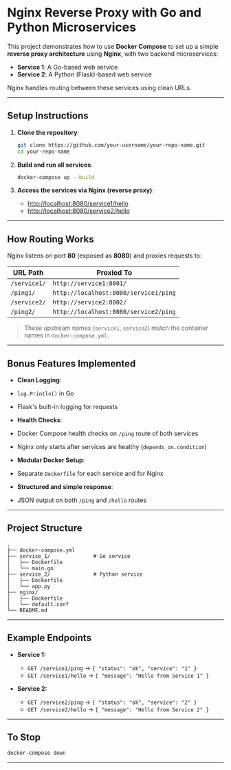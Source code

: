 #  Nginx Reverse Proxy with Go and Python Microservices

This project demonstrates how to use **Docker Compose** to set up a simple **reverse proxy architecture** using **Nginx**, with two backend microservices:

*  **Service 1**: A Go-based web service
*  **Service 2**: A Python (Flask)-based web service

Nginx handles routing between these services using clean URLs.

---

##  Setup Instructions

1. **Clone the repository**:

   ```bash
   git clone https://github.com/your-username/your-repo-name.git
   cd your-repo-name
   ```

2. **Build and run all services**:

   ```bash
   docker-compose up --build
   ```

3. **Access the services via Nginx (reverse proxy)**:

   * [http://localhost:8080/service1/hello](http://localhost:8080/service1/hello)
   * [http://localhost:8080/service2/hello](http://localhost:8080/service2/hello)

---

##  How Routing Works

Nginx listens on port **80** (exposed as **8080**) and proxies requests to:

| URL Path     | Proxied To                            |
| ------------ | ------------------------------------- |
| `/service1/` | `http://service1:8001/`               |
| `/ping1/`    | `http://localhost:8080/service1/ping` |
| `/service2/` | `http://service2:8002/`               |
| `/ping2/`    | `http://localhost:8080/service2/ping` |

> These upstream names (`service1`, `service2`) match the container names in `docker-compose.yml`.

---

##  Bonus Features Implemented

*  **Clean Logging**:

  * `log.Println()` in Go
  * Flask's built-in logging for requests
*  **Health Checks**:

  * Docker Compose health checks on `/ping` route of both services
  * Nginx only starts after services are healthy (`depends_on.condition`)
*  **Modular Docker Setup**:

  * Separate `Dockerfile` for each service and for Nginx
*  **Structured and simple response**:

  * JSON output on both `/ping` and `/hello` routes

---

##  Project Structure

```
.
├── docker-compose.yml
├── service_1/              # Go service
│   ├── Dockerfile
│   └── main.go
├── service_2/              # Python service
│   ├── Dockerfile
│   └── app.py
├── nginx/
│   ├── Dockerfile
│   └── default.conf
└── README.md
```

---

##  Example Endpoints

* **Service 1:**

  * `GET /service1/ping` → `{ "status": "ok", "service": "1" }`
  * `GET /service1/hello` → `{ "message": "Hello from Service 1" }`
* **Service 2:**

  * `GET /service2/ping` → `{ "status": "ok", "service": "2" }`
  * `GET /service2/hello` → `{ "message": "Hello from Service 2" }`

---

##  To Stop

```bash
docker-compose down
```

---


